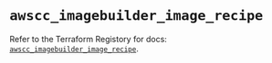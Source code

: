 # `awscc_imagebuilder_image_recipe`

Refer to the Terraform Registory for docs: [`awscc_imagebuilder_image_recipe`](https://registry.terraform.io/providers/hashicorp/awscc/0.70.0/docs/resources/imagebuilder_image_recipe).
